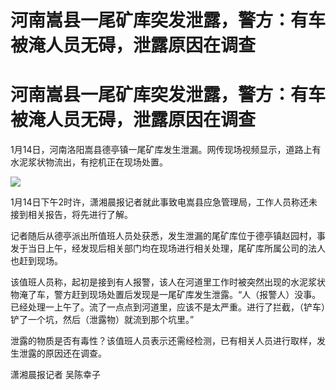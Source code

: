 # 河南嵩县一尾矿库突发泄露，警方：有车被淹人员无碍，泄露原因在调查

# 河南嵩县一尾矿库突发泄露，警方：有车被淹人员无碍，泄露原因在调查

1月14日，河南洛阳嵩县德亭镇一尾矿库发生泄漏。网传现场视频显示，道路上有水泥浆状物流出，有挖机正在现场处置。

![](https://inews.gtimg.com/news_bt/OxCNtTAoKVRZ_yY958oMHqS9FzHumZvGuqkgVOgQeL0Y4AA/1000)

1月14日下午2时许，潇湘晨报记者就此事致电嵩县应急管理局，工作人员称还未接到相关报告，将先进行了解。

记者随后从德亭派出所值班人员处获悉，发生泄漏的尾矿库位于德亭镇赵园村，事发于当日上午，经发现后相关部门均在现场进行相关处理，尾矿库所属公司的法人也赶到现场。

该值班人员称，起初是接到有人报警，该人在河道里工作时被突然出现的水泥浆状物淹了车，警方赶到现场处置后发现是一尾矿库发生泄露。“人（报警人）没事。已经处理一上午了。流了一点点到河道里，应该不是太严重。进行了拦截，（铲车）铲了一个坑，然后（泄露物）就流到那个坑里。”

泄露的物质是否有毒性？该值班人员表示还需经检测，已有相关人员进行取样，发生泄露的原因还在调查。

潇湘晨报记者 吴陈幸子

